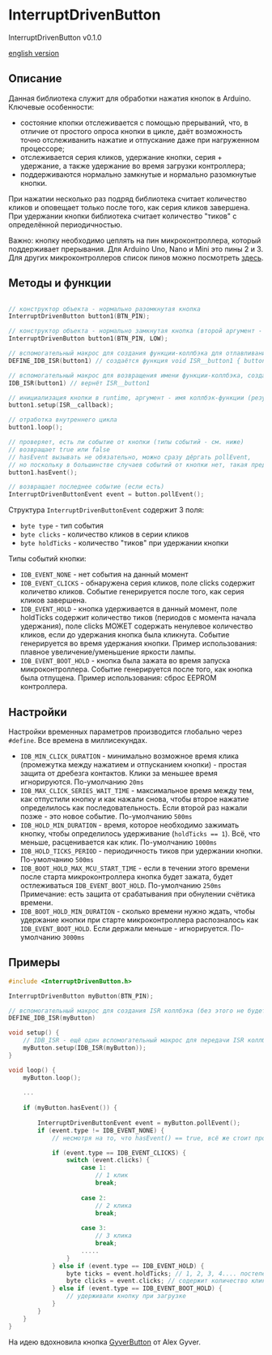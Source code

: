 # InterruptDrivenButton

InterruptDrivenButton v0.1.0

[english version](README.md)

## Описание
Данная библиотека служит для обработки нажатия кнопок в Arduino. Ключевые особенности:
- состояние кпопки отслеживается с помощью прерываний, что, в отличие от простого опроса кнопки в цикле, 
даёт возможность точно отслеживанить нажатие и отпускание даже при нагруженном процессоре;
- отслеживается серия кликов, удержание кнопки, серия + удержание, а также удержание во время загрузки контроллера;
- поддерживаются нормально замкнутые и нормально разомкнутые кнопки.

При нажатии несколько раз подряд библиотека считает количество кликов и оповещает только после того, как серия кликов завершена.
При удержании кнопки библиотека считает количество "тиков" с определённой периодичностью.

Важно: кнопку необходимо цеплять на пин микроконтроллера, который поддерживает прерывания.
Для Arduino Uno, Nano и Mini это пины 2 и 3. Для других микроконтроллеров список пинов можно посмотреть [здесь](https://www.arduino.cc/reference/en/language/functions/external-interrupts/attachinterrupt/).

## Методы и функции

```c++

// конструктор объекта - нормально разомкнутая кнопка
InterruptDrivenButton button1(BTN_PIN);

// конструктор объекта - нормально замкнутая кнопка (второй аргумент - уровень сигнала при нажатии)
InterruptDrivenButton button1(BTN_PIN, LOW);

// вспомогательный макрос для создания функции-коллбэка для отлавливания прерываний (ISR)
DEFINE_IDB_ISR(button1) // создаётся функция void ISR__button1 { button1.onInterrupt(); }

// вспомогательный макрос для возвращения имени функции-коллбэка, созданной в DEFINE_IDB_ISR
IDB_ISR(button1) // вернёт ISR__button1

// инициализация кнопки в runtime, аргумент - имя коллбэк-функции (результат IDB_ISR(button1) )
button1.setup(ISR__callback);

// отработка внутреннего цикла
button1.loop();

// проверяет, есть ли событие от кнопки (типы событий - см. ниже)
// возвращает true или false
// hasEvent вызывать не обязательно, можно сразу дёргать pollEvent, 
// но поскольку в большинстве случаев событий от кнопки нет, такая предварительная проверка позволяет слегка оптимизировать алгоритм
button1.hasEvent();

// возвращает последнее событие (если есть)
InterruptDrivenButtonEvent event = button.pollEvent();

```

Структура `InterruptDrivenButtonEvent` содержит 3 поля:
- `byte type` - тип события
- `byte clicks` - количество кликов в серии кликов
- `byte holdTicks` - количество "тиков" при удержании кнопки

Типы событий кнопки:
- `IDB_EVENT_NONE` - нет события на данный момент
- `IDB_EVENT_CLICKS` - обнаружена серия кликов, поле clicks содержит количетво кликов. Событие генерируется после того, как серия кликов завершена.
- `IDB_EVENT_HOLD` - кнопка удерживается в данный момент, поле holdTicks содержит количество тиков (периодов с момента начала удержания), поле clicks МОЖЕТ содержать ненулевое количество кликов, если до удержания кнопка была кликнута.
   Событие генерируется во время удержания кнопки. Пример использования: плавное увеличение/уменьшение яркости лампы.
- `IDB_EVENT_BOOT_HOLD` - кнопка была зажата во время запуска микроконтроллера.
   Событие генерируется после того, как кнопка была отпущена. Пример использования: сброс EEPROM контроллера.
  
## Настройки

Настройки временных параметров производится глобально через `#define`. Все времена в миллисекундах.

- `IDB_MIN_CLICK_DURATION` - минимально возможное время клика (промежутка между нажатием и отпусканием кнопки) - простая защита от дребезга контактов. Клики за меньшее время игнорируются. По-умолчанию `20ms` 
- `IDB_MAX_CLICK_SERIES_WAIT_TIME` - максимальное время между тем, как отпустили кнопку и как нажали снова, чтобы второе нажатие определилось как последовательность. Если второй раз нажали позже - это новое событие. По-умолчанию `500ms` 
- `IDB_HOLD_MIN_DURATION` - время, которое необходимо зажимать кнопку, чтобы определилось удерживание (`holdTicks == 1`). Всё, что меньше, расценивается как клик. По-умолчанию `1000ms`
- `IDB_HOLD_TICKS_PERIOD` - периодичность тиков при удержании кнопки. По-умолчанию `500ms`
- `IDB_BOOT_HOLD_MAX_MCU_START_TIME` - если в течении этого времени после старта микроконтроллера кнопка будет зажата, будет остлеживаться `IDB_EVENT_BOOT_HOLD`. По-умолчанию `250ms` 
  Примечание: есть защита от срабатывания при обнулении счётика времени.
- `IDB_BOOT_HOLD_MIN_DURATION` - сколько времени нужно ждать, чтобы удержание кнопки при старте микроконтроллера распозналось как `IDB_EVENT_BOOT_HOLD`. Если держали меньше - игнорируется. По-умолчанию `3000ms`

## Примеры

```c++
#include <InterruptDrivenButton.h>

InterruptDrivenButton myButton(BTN_PIN);

// вспомогательный макрос для создания ISR коллбэка (без этого не будет работать!) 
DEFINE_IDB_ISR(myButton)

void setup() {
    // IDB_ISR - ещё один вспомогательный макрос для передачи ISR коллбэка (без этого тоже не будет работать!)
    myButton.setup(IDB_ISR(myButton)); 
}

void loop() {
    myButton.loop();
    
    ...
    
    if (myButton.hasEvent()) {
        
        InterruptDrivenButtonEvent event = myButton.pollEvent(); 
        if (event.type != IDB_EVENT_NONE) {
            // несмотря на то, что hasEvent() == true, всё же стоит проверить обработанное событеи

            if (event.type == IDB_EVENT_CLICKS) {
                switch (event.clicks) {
                    case 1:
                        // 1 клик
                        break;
               
                    case 2:
                        // 2 клика 
                        break;
                
                    case 3:
                        // 3 клика
                        break;    
                    .....
                }
            } else if (event.type == IDB_EVENT_HOLD) {
                byte ticks = event.holdTicks; // 1, 2, 3, 4.... постепенно увеличивается при удержании кнопки
                byte clicks = event.clicks; // содержит количество кликов если кликали перед удержанием
            } else if (event.type == IDB_EVENT_BOOT_HOLD) {
                // удерживали кнопку при загрузке
            }
        }
    }
}
```

На идею вдохновила кнопка [GyverButton](https://github.com/AlexGyver/GyverLibs/tree/master/GyverButton) от Alex Gyver.
